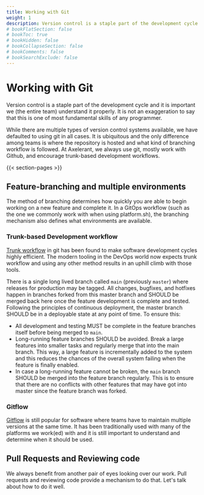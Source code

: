 ```yaml
---
title: Working with Git
weight: 1
description: Version control is a staple part of the development cycle and it is important we (the entire team) understand it properly. It is not an exaggeration to say that this is one of most fundamental skills of any programmer.
# bookFlatSection: false
# bookToc: true
# bookHidden: false
# bookCollapseSection: false
# bookComments: false
# bookSearchExclude: false
---
```


# Working with Git

Version control is a staple part of the development cycle and it is important we (the entire team) understand it properly. It is not an exaggeration to say that this is one of most fundamental skills of any programmer.

While there are multiple types of version control systems available, we have defaulted to using git in all cases. It is ubiquitous and the only difference among teams is where the repository is hosted and what kind of branching workflow is followed. At Axelerant, we always use git, mostly work with Github, and encourage trunk-based development workflows.

{{< section-pages >}}

## Feature-branching and multiple environments

The method of branching determines how quickly you are able to begin working on a new feature and complete it. In a GitOps workflow (such as the one we commonly work with when using platform.sh), the branching mechanism also defines what environments are available.

### Trunk-based Development workflow

[Trunk workflow](https://trunkbaseddevelopment.com/) in git has been found to make software development cycles highly efficient. The modern tooling in the DevOps world now expects trunk workflow and using any other method results in an uphill climb with those tools.

There is a single long lived branch called `main` (previously `master`) where releases for production may be tagged. All changes, bugfixes, and hotfixes happen in branches forked from this master branch and SHOULD be merged back here once the feature development is complete and tested. Following the principles of continuous deployment, the master branch SHOULD be in a deployable state at any point of time. To ensure this:

- All development and testing MUST be complete in the feature branches itself before being merged to `main`.
- Long-running feature branches SHOULD be avoided. Break a large features into smaller tasks and regularly merge that into the main branch. This way, a large feature is incrementally added to the system and this reduces the chances of the overall system failing when the feature is finally enabled.
- In case a long-running feature cannot be broken, the `main` branch SHOULD be merged into the feature branch regularly. This is to ensure that there are no conflicts with other features that may have got into master since the feature branch was forked.

### Gitflow

[Gitflow](https://nvie.com/posts/a-successful-git-branching-model/) is still popular for software where teams have to maintain multiple versions at the same time. It has been traditionally used with many of the platforms we work(ed) with and it is still important to understand and determine when it should be used.

## Pull Requests and Reviewing code

We always benefit from another pair of eyes looking over our work. Pull requests and reviewing code provide a mechanism to do that. Let's talk about how to do it well.
